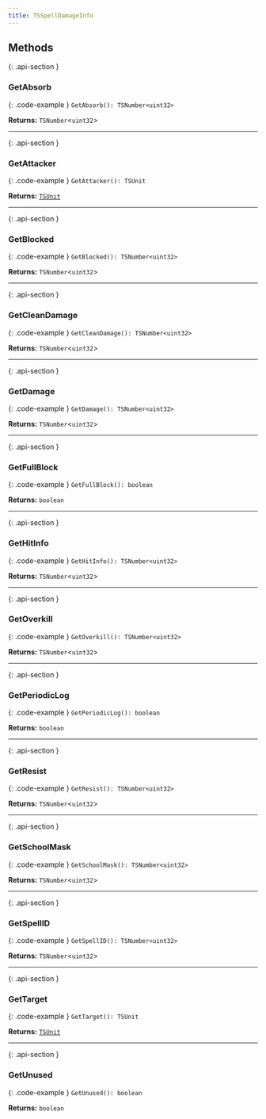 ```yaml
---
title: TSSpellDamageInfo
---
```



## Methods

{: .api-section }
### GetAbsorb

{: .code-example }
`GetAbsorb(): TSNumber<uint32>`

**Returns:** 
`TSNumber`<`uint32`\>

___

{: .api-section }
### GetAttacker

{: .code-example }
`GetAttacker(): TSUnit`

**Returns:** 
[`TSUnit`](TSUnit)

___

{: .api-section }
### GetBlocked

{: .code-example }
`GetBlocked(): TSNumber<uint32>`

**Returns:** 
`TSNumber`<`uint32`\>

___

{: .api-section }
### GetCleanDamage

{: .code-example }
`GetCleanDamage(): TSNumber<uint32>`

**Returns:** 
`TSNumber`<`uint32`\>

___

{: .api-section }
### GetDamage

{: .code-example }
`GetDamage(): TSNumber<uint32>`

**Returns:** 
`TSNumber`<`uint32`\>

___

{: .api-section }
### GetFullBlock

{: .code-example }
`GetFullBlock(): boolean`

**Returns:** 
`boolean`

___

{: .api-section }
### GetHitInfo

{: .code-example }
`GetHitInfo(): TSNumber<uint32>`

**Returns:** 
`TSNumber`<`uint32`\>

___

{: .api-section }
### GetOverkill

{: .code-example }
`GetOverkill(): TSNumber<uint32>`

**Returns:** 
`TSNumber`<`uint32`\>

___

{: .api-section }
### GetPeriodicLog

{: .code-example }
`GetPeriodicLog(): boolean`

**Returns:** 
`boolean`

___

{: .api-section }
### GetResist

{: .code-example }
`GetResist(): TSNumber<uint32>`

**Returns:** 
`TSNumber`<`uint32`\>

___

{: .api-section }
### GetSchoolMask

{: .code-example }
`GetSchoolMask(): TSNumber<uint32>`

**Returns:** 
`TSNumber`<`uint32`\>

___

{: .api-section }
### GetSpellID

{: .code-example }
`GetSpellID(): TSNumber<uint32>`

**Returns:** 
`TSNumber`<`uint32`\>

___

{: .api-section }
### GetTarget

{: .code-example }
`GetTarget(): TSUnit`

**Returns:** 
[`TSUnit`](TSUnit)

___

{: .api-section }
### GetUnused

{: .code-example }
`GetUnused(): boolean`

**Returns:** 
`boolean`


